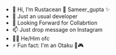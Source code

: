 - 👋 Hi, I’m Rustacean 🦀 Sameer_gupta ✨
- 🌱 Just an usual developer 
- 💞️ Looking Forward for Collabrtion
- 📫 Just drop message on Instagram
- 💁🏻 He/Him ofc
- ⚡ Fun fact: I'm an Otaku 🗾🎮

<!---
SamTheProBot/ArchMageSam is a ✨ special ✨ repository because its `README.md` (this file) appears on your GitHub profile.
You can click the Preview link to take a look at your changes.
--->
